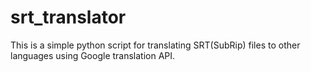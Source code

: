 # srt_translator
This is a simple python script for translating SRT(SubRip) files to other languages using Google translation API.
